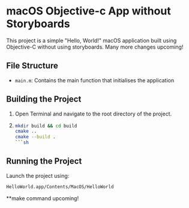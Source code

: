 # macOS Objective-c App without Storyboards

This project is a simple "Hello, World!" macOS application built using Objective-C without using storyboards. Many more changes upcoming!

## File Structure

- `main.m`: Contains the main function that initialises the application

## Building the Project

1. Open Terminal and navigate to the root directory of the project.

 2. ```sh
	mkdir build && cd build
	cmake ..
	cmake --build .
	```sh

## Running the Project

Launch the project using:

```sh
HelloWorld.app/Contents/MacOS/HelloWorld
```
**make command upcoming!
